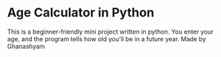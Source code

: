 # Age Calculator in Python

This is a beginner-friendly mini project written in python.
You enter your age, and the program tells how old you'll be in a future year.
Made by Ghanashyam

